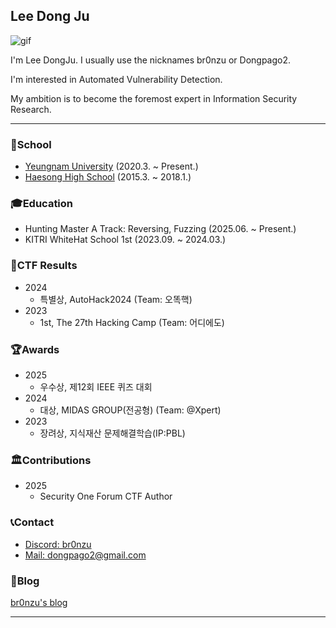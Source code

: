 ## Lee Dong Ju
![gif](https://media.giphy.com/media/v1.Y2lkPTc5MGI3NjExaTFwbTRqMnA2NmlvZ3JkdDZkMWhnem92eThwc3g4YXo1NWtxYnh0eCZlcD12MV9pbnRlcm5hbF9naWZfYnlfaWQmY3Q9Zw/r86PNgw8iI4WA/giphy.gif)

I'm Lee DongJu. I usually use the nicknames br0nzu or Dongpago2. 

I'm interested in Automated Vulnerability Detection.

My ambition is to become the foremost expert in Information Security Research.

---

### 🏫School
- [Yeungnam University](https://www.yu.ac.kr/main/index.do) (2020.3. ~ Present.)
- [Haesong High School](https://haeseong-h.gne.go.kr/haeseong-h/main.do) (2015.3. ~ 2018.1.)

### 🎓Education
- Hunting Master A Track: Reversing, Fuzzing (2025.06. ~ Present.)
- KITRI WhiteHat School 1st (2023.09. ~ 2024.03.)

### 🚩CTF Results
- 2024
    - 특별상, AutoHack2024 (Team: 오똑핵)
- 2023
    - 1st, The 27th Hacking Camp (Team: 어디에도)

### 🏆Awards
- 2025
    - 우수상, 제12회 IEEE 퀴즈 대회
- 2024
    - 대상, MIDAS GROUP(전공형) (Team: @Xpert)
- 2023
    - 장려상, 지식재산 문제해결학습(IP:PBL) 

### 🏛️Contributions
- 2025
    - Security One Forum CTF Author

### 📞Contact
- <a href="https://www.discord.com/users/992834301752262656">Discord: br0nzu</a><br>
- <a href="mailto:dongpago2@gmail.com">Mail: dongpago2@gmail.com</a>

### 👀Blog
[br0nzu's blog](https://br0nzu.github.io/)

---